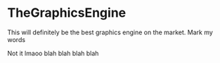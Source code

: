 # TheGraphicsEngine

This will definitely be the best graphics engine on the market. Mark my words

Not it lmaoo blah blah blah blah



